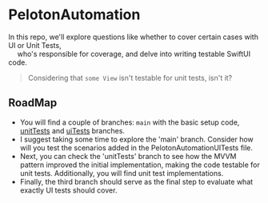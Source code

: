 # PelotonAutomation

In this repo, we'll explore questions like whether to cover certain cases with UI or Unit Tests, <br>
&emsp; who's responsible for coverage, 
and delve into writing testable SwiftUI code. <br>

> Considering that `some View` isn't testable for unit tests, isn't it? 

## RoadMap
- You will find a couple of branches: `main` with the basic setup code, [unitTests](https://github.com/ipavlov314/PelotonAutomation/tree/unitTests) and [uiTests](https://github.com/ipavlov314/PelotonAutomation/tree/uiTests) branches.
- I suggest taking some time to explore the 'main' branch. Consider how will you test the scenarios added in the PelotonAutomationUITests file.
- Next, you can check the 'unitTests' branch to see how the MVVM pattern improved the initial implementation, making the code testable for unit tests. Additionally, you will find unit test implementations.
- Finally, the third branch should serve as the final step to evaluate what exactly UI tests should cover.
